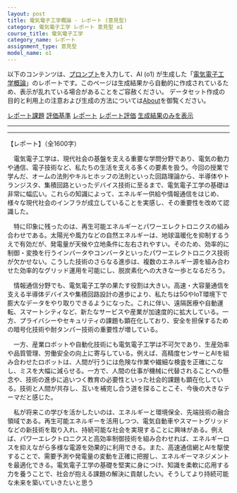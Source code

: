 ```yaml
---
layout: post
title: 電気電子工学概論 - レポート (意見型)
category: 電気電子工学 レポート 意見型 o1
course_title: 電気電子工学
category_name: レポート
assignment_type: 意見型
model_name: o1
---
```


以下のコンテンツは、[プロンプト](https://github.com/takedatoshiyuki/synthetic_assignments/tree/main/generated/電気電子工学/o1/prompt_レポート-意見型.md)を入力して、AI (o1) が生成した「[電気電子工学概論](/contents/電気電子工学/)」のレポートです。このページは生成結果から自動的に作成されているため、表示が乱れている場合があることをご容赦ください。
データセット作成の目的と利用上の注意および生成の方法については[About](/About)を御覧ください。

[レポート課題](../レポート課題-意見型)
[評価基準](../評価基準-意見型)
[レポート](../レポート-意見型)
[レポート評価](../レポート評価-意見型)
[生成結果のみを表示](https://github.com/takedatoshiyuki/synthetic_assignments/tree/main/generated/電気電子工学/o1/レポート-意見型.md)
  

***
***
  
【レポート】（全1600字）

　電気電子工学は、現代社会の基盤を支える重要な学問分野であり、電気の動力や通信、電子技術など、私たちの生活を支える多くの要素を扱う。今回の授業で学んだ、オームの法則やキルヒホッフの法則といった回路理論から、半導体やトランジスタ、集積回路といったデバイス技術に至るまで、電気電子工学の基礎は非常に幅広い。これらの知識によって、エネルギー供給や情報通信をはじめ、様々な現代社会のインフラが成立していることを実感し、その重要性を改めて認識した。

　特に印象に残ったのは、再生可能エネルギーとパワーエレクトロニクスの組み合わせである。太陽光や風力などの自然エネルギーは、地球温暖化を抑制するうえで有効だが、発電量が天候や立地条件に左右されやすい。そのため、効率的に制御・変換を行うインバータやコンバータといったパワーエレクトロニクス技術が欠かせない。こうした技術のさらなる進歩は、複数のエネルギー源を組み合わせた効率的なグリッド運用を可能にし、脱炭素化への大きな一歩となるだろう。

　情報通信分野でも、電気電子工学の果たす役割は大きい。高速・大容量通信を支える半導体デバイスや集積回路設計の進歩により、私たちは5GやIoT環境下で膨大なデータをやり取りできるようになった。これに伴い、遠隔医療や自動運転、スマートシティなど、新たなサービスや産業が加速度的に拡大している。一方、プライバシーやセキュリティの課題も顕在化しており、安全を担保するための暗号化技術や耐タンパー技術の重要性が増している。

　一方、産業ロボットや自動化技術にも電気電子工学は不可欠であり、生産効率や品質管理、労働安全の向上に寄与している。例えば、高精度センサーとAIを組み合わせたロボットは、人間が行うには危険な作業や繊細な検査を正確にこなし、ミスを大幅に減らせる。一方で、人間の仕事が機械に代替されることへの懸念や、技術の進歩に追いつく教育の必要性といった社会的課題も顕在化している。技術と人間が共存し、互いを補完し合う道を探ることこそ、今後の大きなテーマだと感じた。

　私が将来この学びを活かしたいのは、エネルギーと環境保全、先端技術の融合領域である。再生可能エネルギーを活用しつつ、電気自動車やスマートグリッドなどの新技術を取り入れ、持続可能な社会を実現することに興味がある。例えば、パワーエレクトロニクスと高効率制御技術を組み合わせれば、エネルギーロスを抑えながら多様な電源を効果的に利用できる。また、高速通信網とAIを駆使することで、需要予測や発電量の変動を正確に把握し、エネルギーマネジメントを最適化できる。電気電子工学の基礎を堅実に身につけ、知識を柔軟に応用する力を養うことで、社会が抱える課題の解決に貢献したい。そうしてより持続可能な未来を築いていきたいと思う
